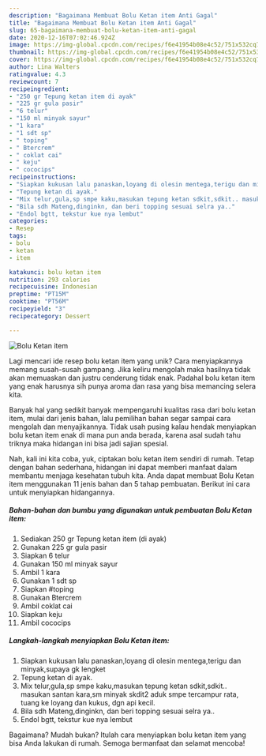 ```yaml
---
description: "Bagaimana Membuat Bolu Ketan item Anti Gagal"
title: "Bagaimana Membuat Bolu Ketan item Anti Gagal"
slug: 65-bagaimana-membuat-bolu-ketan-item-anti-gagal
date: 2020-12-16T07:02:46.924Z
image: https://img-global.cpcdn.com/recipes/f6e41954b08e4c52/751x532cq70/bolu-ketan-item-foto-resep-utama.jpg
thumbnail: https://img-global.cpcdn.com/recipes/f6e41954b08e4c52/751x532cq70/bolu-ketan-item-foto-resep-utama.jpg
cover: https://img-global.cpcdn.com/recipes/f6e41954b08e4c52/751x532cq70/bolu-ketan-item-foto-resep-utama.jpg
author: Lina Walters
ratingvalue: 4.3
reviewcount: 7
recipeingredient:
- "250 gr Tepung ketan item di ayak"
- "225 gr gula pasir"
- "6 telur"
- "150 ml minyak sayur"
- "1 kara"
- "1 sdt sp"
- " toping"
- " Btercrem"
- " coklat cai"
- " keju"
- " cococips"
recipeinstructions:
- "Siapkan kukusan lalu panaskan,loyang di olesin mentega,terigu dan minyak,supaya gk lengket"
- "Tepung ketan di ayak."
- "Mix telur,gula,sp smpe kaku,masukan tepung ketan sdkit,sdkit.. masukan santan kara,sm minyak skdit2 aduk smpe tercampur rata, tuang ke loyang dan kukus, dgn api kecil."
- "Bila sdh Mateng,dinginkn, dan beri topping sesuai selra ya.."
- "Endol bgtt, tekstur kue nya lembut"
categories:
- Resep
tags:
- bolu
- ketan
- item

katakunci: bolu ketan item 
nutrition: 293 calories
recipecuisine: Indonesian
preptime: "PT15M"
cooktime: "PT56M"
recipeyield: "3"
recipecategory: Dessert

---
```



![Bolu Ketan item](https://img-global.cpcdn.com/recipes/f6e41954b08e4c52/751x532cq70/bolu-ketan-item-foto-resep-utama.jpg)

Lagi mencari ide resep bolu ketan item yang unik? Cara menyiapkannya memang susah-susah gampang. Jika keliru mengolah maka hasilnya tidak akan memuaskan dan justru cenderung tidak enak. Padahal bolu ketan item yang enak harusnya sih punya aroma dan rasa yang bisa memancing selera kita.



Banyak hal yang sedikit banyak mempengaruhi kualitas rasa dari bolu ketan item, mulai dari jenis bahan, lalu pemilihan bahan segar sampai cara mengolah dan menyajikannya. Tidak usah pusing kalau hendak menyiapkan bolu ketan item enak di mana pun anda berada, karena asal sudah tahu triknya maka hidangan ini bisa jadi sajian spesial.


Nah, kali ini kita coba, yuk, ciptakan bolu ketan item sendiri di rumah. Tetap dengan bahan sederhana, hidangan ini dapat memberi manfaat dalam membantu menjaga kesehatan tubuh kita. Anda dapat membuat Bolu Ketan item menggunakan 11 jenis bahan dan 5 tahap pembuatan. Berikut ini cara untuk menyiapkan hidangannya.

<!--inarticleads1-->

##### Bahan-bahan dan bumbu yang digunakan untuk pembuatan Bolu Ketan item:

1. Sediakan 250 gr Tepung ketan item (di ayak)
1. Gunakan 225 gr gula pasir
1. Siapkan 6 telur
1. Gunakan 150 ml minyak sayur
1. Ambil 1 kara
1. Gunakan 1 sdt sp
1. Siapkan  #toping
1. Gunakan  Btercrem
1. Ambil  coklat cai
1. Siapkan  keju
1. Ambil  cococips




<!--inarticleads2-->

##### Langkah-langkah menyiapkan Bolu Ketan item:

1. Siapkan kukusan lalu panaskan,loyang di olesin mentega,terigu dan minyak,supaya gk lengket
1. Tepung ketan di ayak.
1. Mix telur,gula,sp smpe kaku,masukan tepung ketan sdkit,sdkit.. masukan santan kara,sm minyak skdit2 aduk smpe tercampur rata, tuang ke loyang dan kukus, dgn api kecil.
1. Bila sdh Mateng,dinginkn, dan beri topping sesuai selra ya..
1. Endol bgtt, tekstur kue nya lembut




Bagaimana? Mudah bukan? Itulah cara menyiapkan bolu ketan item yang bisa Anda lakukan di rumah. Semoga bermanfaat dan selamat mencoba!
